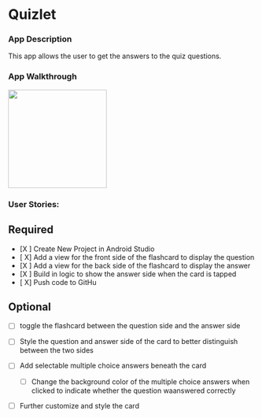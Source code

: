 # Quizlet
### App Description
 This app allows the user to get the answers to the quiz questions. 
 ### App Walkthrough
  <img src= "g.recordit.co/hGP3U7T5sr.gif" width=200> <br>
 
  ### User Stories:
  ## Required
- [X ] Create New Project in Android Studio
- [ X] Add a view for the front side of the flashcard to display the question
- [X ] Add a view for the back side of the flashcard to display the answer
- [X ] Build in logic to show the answer side when the card is tapped
- [ X] Push code to GitHu
## Optional
- [ ] toggle the flashcard between the question side and the answer side
- [ ] Style the question and answer side of the card to better distinguish between the two sides
- [ ] Add selectable multiple choice answers beneath the card
   - [ ] Change the background color of the multiple choice answers when clicked to indicate whether the question waanswered correctly
- [ ] Further customize and style the card
  

  
